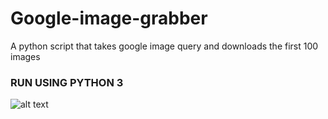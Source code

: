 # Google-image-grabber

A python script that takes google image query and downloads the first 100 images

### RUN USING PYTHON 3
![alt text](http://krishnac7.blog/wp-content/uploads/2018/06/index.gif)
